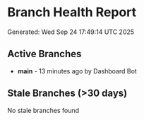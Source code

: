 # Branch Health Report
Generated: Wed Sep 24 17:49:14 UTC 2025

## Active Branches
- **main** - 13 minutes ago by Dashboard Bot

## Stale Branches (>30 days)
No stale branches found
